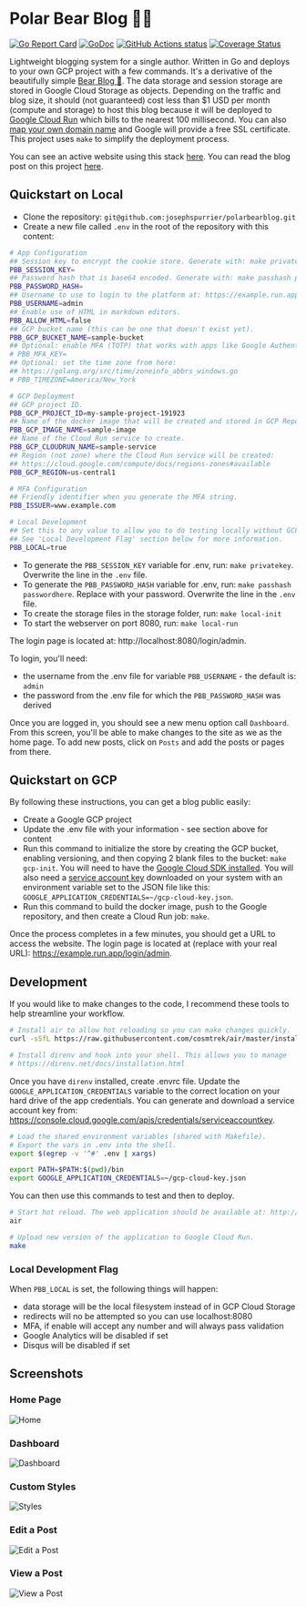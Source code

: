 # Polar Bear Blog 🐻‍❄️

[![Go Report Card](https://goreportcard.com/badge/github.com/josephspurrier/polarbearblog)](https://goreportcard.com/report/github.com/josephspurrier/polarbearblog)
[![GoDoc](https://godoc.org/github.com/josephspurrier/polarbearblog?status.svg)](https://godoc.org/github.com/josephspurrier/polarbearblog) 
[![GitHub Actions status](https://github.com/josephspurrier/polarbearblog/actions/workflows/unit-tests.yml/badge.svg)](https://github.com/josephspurrier/polarbearblog/actions)
[![Coverage Status](https://coveralls.io/repos/github/josephspurrier/polarbearblog/badge.svg?branch=main)](https://coveralls.io/github/josephspurrier/polarbearblog?branch=main)

Lightweight blogging system for a single author. Written in Go and deploys to your own GCP project with a few commands. It's a derivative of the beautifully simple [Bear Blog 🐻](https://bearblog.dev/). The data storage and session storage are stored in Google Cloud Storage as objects. Depending on the traffic and blog size, it should (not guaranteed) cost less than $1 USD per month (compute and storage) to host this blog because it will be deployed to [Google Cloud Run](https://cloud.google.com/run/pricing) which bills to the nearest 100 millisecond. You can also [map your own domain name](https://cloud.google.com/run/docs/mapping-custom-domains) and Google will provide a free SSL certificate. This project uses `make` to simplify the deployment process.

You can see an active website using this stack [here](https://www.josephspurrier.com/). You can read the blog post on this project [here](https://www.josephspurrier.com/polar-bear-blog).

## Quickstart on Local

- Clone the repository: `git@github.com:josephspurrier/polarbearblog.git`
- Create a new file called `.env` in the root of the repository with this content:

```bash
# App Configuration
## Session key to encrypt the cookie store. Generate with: make privatekey
PBB_SESSION_KEY=
## Password hash that is base64 encoded. Generate with: make passhash passwordhere
PBB_PASSWORD_HASH=
## Username to use to login to the platform at: https://example.run.app/login/admin
PBB_USERNAME=admin
## Enable use of HTML in markdown editors.
PBB_ALLOW_HTML=false
## GCP bucket name (this can be one that doesn't exist yet).
PBB_GCP_BUCKET_NAME=sample-bucket
## Optional: enable MFA (TOTP) that works with apps like Google Authenticator. Generate with: make mfa
# PBB_MFA_KEY=
## Optional: set the time zone from here:
## https://golang.org/src/time/zoneinfo_abbrs_windows.go
# PBB_TIMEZONE=America/New_York

# GCP Deployment
## GCP project ID.
PBB_GCP_PROJECT_ID=my-sample-project-191923
## Name of the docker image that will be created and stored in GCP Repository.
PBB_GCP_IMAGE_NAME=sample-image
## Name of the Cloud Run service to create.
PBB_GCP_CLOUDRUN_NAME=sample-service
## Region (not zone) where the Cloud Run service will be created:
## https://cloud.google.com/compute/docs/regions-zones#available
PBB_GCP_REGION=us-central1

# MFA Configuration
## Friendly identifier when you generate the MFA string.
PBB_ISSUER=www.example.com

# Local Development
## Set this to any value to allow you to do testing locally without GCP access.
## See 'Local Development Flag' section below for more information.
PBB_LOCAL=true
```

- To generate the `PBB_SESSION_KEY` variable for .env, run: `make privatekey`. Overwrite the line in the `.env` file.
- To generate the `PBB_PASSWORD_HASH` variable for .env, run: `make passhash passwordhere`. Replace with your password. Overwrite the line in the `.env` file.
- To create the storage files in the storage folder, run: `make local-init`
- To start the webserver on port 8080, run: `make local-run`

The login page is located at: http://localhost:8080/login/admin.

To login, you'll need:

- the username from the .env file for variable `PBB_USERNAME` - the default is: `admin`
- the password from the .env file for which the `PBB_PASSWORD_HASH` was derived

Once you are logged in, you should see a new menu option call `Dashboard`. From this screen, you'll be able to make changes to the site as we as the home page. To add new posts, click on `Posts` and add the posts or pages from there.

## Quickstart on GCP

By following these instructions, you can get a blog public easily:

- Create a Google GCP project
- Update the .env file with your information - see section above for content
- Run this command to initialize the store by creating the GCP bucket, enabling versioning, and then copying 2 blank files to the bucket: `make gcp-init`. You will need to have the [Google Cloud SDK installed](https://cloud.google.com/sdk/docs/install). You will also need a [service account key](https://console.cloud.google.com/apis/credentials/serviceaccountkey) downloaded on your system with an environment variable set to the JSON file like this: `GOOGLE_APPLICATION_CREDENTIALS=~/gcp-cloud-key.json`.
- Run this command to build the docker image, push to the Google repository, and then create a Cloud Run job: `make`.

Once the process completes in a few minutes, you should get a URL to access the website. The login page is located at (replace with your real URL): https://example.run.app/login/admin.

## Development

If you would like to make changes to the code, I recommend these tools to help streamline your workflow.

```bash
# Install air to allow hot reloading so you can make changes quickly.
curl -sSfL https://raw.githubusercontent.com/cosmtrek/air/master/install.sh | sh -s

# Install direnv and hook into your shell. This allows you to manage 
# https://direnv.net/docs/installation.html
```

Once you have `direnv` installed, create .envrc file. Update the `GOOGLE_APPLICATION_CREDENTIALS` variable to the correct location on your hard drive of the app credentials. You can generate and download a service account key from: https://console.cloud.google.com/apis/credentials/serviceaccountkey.

```bash
# Load the shared environment variables (shared with Makefile).
# Export the vars in .env into the shell.
export $(egrep -v '^#' .env | xargs)

export PATH=$PATH:$(pwd)/bin
export GOOGLE_APPLICATION_CREDENTIALS=~/gcp-cloud-key.json
```

You can then use this commands to test and then to deploy.

```bash
# Start hot reload. The web application should be available at: http://localhost:8080
air

# Upload new version of the application to Google Cloud Run.
make
```

### Local Development Flag

When `PBB_LOCAL` is set, the following things will happen:

- data storage will be the local filesystem instead of in GCP Cloud Storage
- redirects will no be attempted so you can use localhost:8080
- MFA, if enable will accept any number and will always pass validation
- Google Analytics will be disabled if set
- Disqus will be disabled if set

## Screenshots

### Home Page

![Home](doc/images/home.png)

### Dashboard

![Dashboard](doc/images/dashboard.png)

### Custom Styles

![Styles](doc/images/site-styles.png)

### Edit a Post

![Edit a Post](doc/images/post-edit.png)

### View a Post

![View a Post](doc/images/post.png)